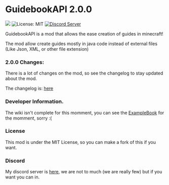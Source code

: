 GuidebookAPI  2.0.0
============================================
[![](https://cf.way2muchnoise.eu/short_949923_downloads.svg)](https://www.curseforge.com/minecraft/mc-mods/guidebookapi/) ![License: MIT](https://img.shields.io/badge/License-MIT-blue.svg) [![Discord Server](https://img.shields.io/discord/1144776748987322368)](https://discord.gg/peNvSDMqBJ)

GuidebookAPI is a mod that allows the ease creation of guides in minecraft!

The mod allow create guides mostly in java code instead of external files (Like Json, XML, or other file extension)

### 2.0.0 Changes:

There is a lot of changes on the mod, so see the changelog to stay updated about the mod.

The changelog is: [here](https://github.com/JoulsMB/GuidebookAPI/blob/1.20.x-2.0.0/changelog/CHANGELOG.MD)

### Developer Information.

The wiki isn't complete for this momment, you can see the [ExampleBook](https://github.com/JoulsMB/GuidebookAPI/blob/1.20.x-2.0.0/Neoforge/src/main/java/de/wonejo/gapi/example/ExampleBook.java) for the momment, sorry :(

### License

This mod is under the MIT License, so you can make a fork of this if you want.

### Discord

My discord server is [here](https://discord.gg/5EsYmTY8c2), we are not to much (we are really few) but if you want you can in.